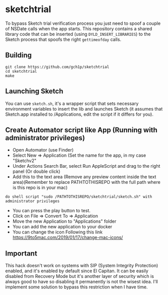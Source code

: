 # sketchtrial

To bypass Sketch trial verification process you just need to spoof a couple of NSDate calls when the app starts. This repository contains a shared library code that can be inserted (using `DYLD_INSERT_LIBRARIES`) to the Sketch process that spoofs the right `gettimeofday` calls.

## Building
```
git clone https://github.com/gch1p/sketchtrial
cd sketchtrial
make
```

## Launching Sketch
You can use `sketch.sh`, it's a wrapper script that sets necessary environment variables to insert the lib and launches Sketch (it assumes that Sketch.app installed to /Applications, edit the script if it differs for you).

## Create Automator script like App (Running with administrator privileges)

*  Open Automator (use Finder)
*  Select New => Application (Set the name for the app, in my case "Sketchv2"
*  Under Actions Search Bar, select Run AppleScript and drag to the right panel (Or double click)
*  Add this to the text area (Remove any preview content inside the text area)(Remember to replace PATHTOTHISREPO with the full path where is this repo is in your mac)

  ```do shell script "sudo /PATHTOTHISREPO/sketchtrial/sketch.sh" with administrator privileges```
*  You can press the play button to test.
*  Click on File => Convert To => Application
*  Move the new Application to "Applications" folder
*  You can add the new application to your docker
*  You can change the icon Following this link https://9to5mac.com/2019/01/17/change-mac-icons/
 

## Important
This hack doesn't work on systems with SIP (System Integrity Protection) enabled, and it's enabled by default since El Capitan. It can be easily disabled from Recovery Mode but it's another layer of security which is always good to have so disabling it permanently is not the wisest idea. I'll implement some solution to bypass this restriction when I have time.
